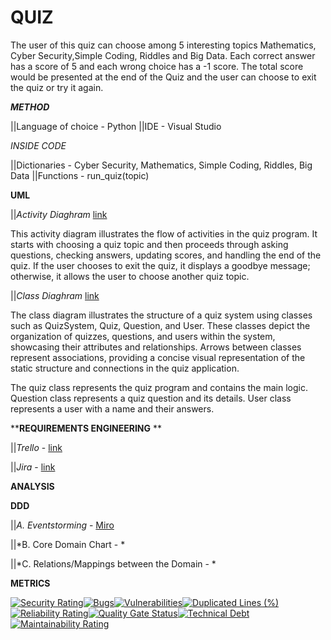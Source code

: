# QUIZ
The user of this quiz can choose among 5 interesting topics Mathematics, Cyber Security,Simple Coding, Riddles and Big Data. Each correct answer has a score of 5 and each wrong choice has a -1 score. The total score would be presented at the end of the Quiz and the user can choose to exit the quiz or try it again.

***METHOD***

||Language of choice - Python
||IDE - Visual Studio

*INSIDE CODE*

||Dictionaries - Cyber Security, Mathematics, Simple Coding, Riddles, Big Data
||Functions - run_quiz(topic)


****UML****

||*Activity Diaghram* [link](https://github.com/CirilSM/Quiz_py/blob/main/Activity%20Diaghram%20(Updated).png)

This activity diagram illustrates the flow of activities in the quiz program. It starts with choosing a quiz topic and then proceeds through asking questions, checking answers, updating scores, and handling the end of the quiz. If the user chooses to exit the quiz, it displays a goodbye message; otherwise, it allows the user to choose another quiz topic.

||*Class Diaghram* [link](https://github.com/CirilSM/Quiz_py/blob/main/Class%20Diaghram(updated).png)

The class diagram illustrates the structure of a quiz system using classes such as QuizSystem, Quiz, Question, and User. These classes depict the organization of quizzes, questions, and users within the system, showcasing their attributes and relationships. Arrows between classes represent associations, providing a concise visual representation of the static structure and connections in the quiz application.

The quiz class represents the quiz program and contains the main logic.
Question class represents a quiz question and its details.
User class represents a user with a name and their answers.



****REQUIREMENTS ENGINEERING** **

||*Trello* - [link](https://trello.com/invite/b/Bgu6AhXb/ATTI98901215374970c6e9f727dc23b4e33cB031ADDA/quiz)

||*Jira* - [link](https://ciril2992000.atlassian.net/jira/software/projects/QUIZ/boards/3)


****ANALYSIS****


****DDD****

||*A. Eventstorming* - [Miro](https://miro.com/app/board/uXjVN4fbazU=/?share_link_id=146440318679)

||*B. Core Domain Chart - *

||*C. Relations/Mappings between the Domain - *


****METRICS****

[![Security Rating](https://sonarcloud.io/api/project_badges/measure?project=CirilSM_Quiz_py&metric=security_rating)](https://sonarcloud.io/summary/new_code?id=CirilSM_Quiz_py)[![Bugs](https://sonarcloud.io/api/project_badges/measure?project=CirilSM_Quiz_py&metric=bugs)](https://sonarcloud.io/summary/new_code?id=CirilSM_Quiz_py)[![Vulnerabilities](https://sonarcloud.io/api/project_badges/measure?project=CirilSM_Quiz_py&metric=vulnerabilities)](https://sonarcloud.io/summary/new_code?id=CirilSM_Quiz_py)[![Duplicated Lines (%)](https://sonarcloud.io/api/project_badges/measure?project=CirilSM_Quiz_py&metric=duplicated_lines_density)](https://sonarcloud.io/summary/new_code?id=CirilSM_Quiz_py)[![Reliability Rating](https://sonarcloud.io/api/project_badges/measure?project=CirilSM_Quiz_py&metric=reliability_rating)](https://sonarcloud.io/summary/new_code?id=CirilSM_Quiz_py)[![Quality Gate Status](https://sonarcloud.io/api/project_badges/measure?project=CirilSM_Quiz_py&metric=alert_status)](https://sonarcloud.io/summary/new_code?id=CirilSM_Quiz_py)[![Technical Debt](https://sonarcloud.io/api/project_badges/measure?project=CirilSM_Quiz_py&metric=sqale_index)](https://sonarcloud.io/summary/new_code?id=CirilSM_Quiz_py)[![Maintainability Rating](https://sonarcloud.io/api/project_badges/measure?project=CirilSM_Quiz_py&metric=sqale_rating)](https://sonarcloud.io/summary/new_code?id=CirilSM_Quiz_py)




